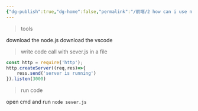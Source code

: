 ```yaml
---
{"dg-publish":true,"dg-home":false,"permalink":"/前端/2 how can i use node.js create a server/","dgPassFrontmatter":true,"noteIcon":"2"}
---
```




> tools


download the node.js 
download the vscode


>write code call with sever.js in a file

```js
const http = require('http');
http.createServer((req,res)=>{
	ress.send('server is running')
}).listen(3000)
```


>run code

open cmd and run `node sever.js`

